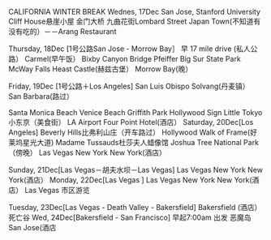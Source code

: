 CALIFORNIA WINTER BREAK
Wednes, 17Dec
 San Jose, Stanford University
Cliff House悬崖小屋
金门大桥
九曲花街Lombard Street
Japan Town(不知道有没有吃的）－－Arang Restaurant


Thursday, 18Dec [1号公路San Jose - Morrow Bay］
早 17 mile drive (私人公路）
 Carmel(早午饭）
Bixby Canyon Bridge
Pfeiffer Big Sur State Park
McWay Falls
Heast Castle(赫兹古堡）
Morrow Bay(晚）

Friday, 19Dec [1号公路＋Los Angeles]
San Luis Obispo
Solvang(丹麦镇）
San Barbara(路过）

Santa Monica Beach 
Venice Beach
Griffith Park
Hollywood Sign
Little Tokyo小东京（美食街）
LA Airport Four Point Hotel(酒店）
Saturday, 20Dec[Los Angeles]
Beverly Hills比弗利山庄（开车路过）
Hollywood Walk of Frame(好莱坞星光大道)
Madame Tussauds杜莎夫人蜡像馆
Joshua Tree National Park（傍晚）
Las Vegas New York New York(酒店）

Sunday, 21Dec[Las Vegas－胡夫水坝－Las Vegas]
Las Vegas New York New York(酒店）
Monday, 22Dec[Las Vegas ]
Las Vegas New York New York(酒店）
Las Vegas 市区游览

Tuesday, 23Dec[Las Vegas - Death Valley - Bakersfield]
Bakersfield (酒店）
死亡谷
Wed, 24Dec[Bakersfield - San Francisco]
早起7:00am 出发
恶魔岛
San Jose(酒店
